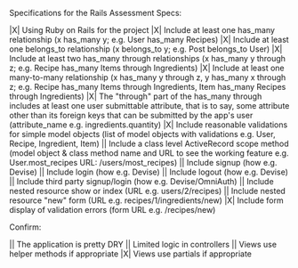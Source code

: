 Specifications for the Rails Assessment
Specs:

 |X| Using Ruby on Rails for the project
 |X| Include at least one has_many relationship (x has_many y; e.g. User has_many Recipes)
 |X| Include at least one belongs_to relationship (x belongs_to y; e.g. Post belongs_to User)
 |X| Include at least two has_many through relationships (x has_many y through z; e.g. Recipe has_many Items through Ingredients)
 |X| Include at least one many-to-many relationship (x has_many y through z, y has_many x through z; e.g. Recipe has_many Items through Ingredients, Item has_many Recipes through Ingredients)
 |X| The "through" part of the has_many through includes at least one user submittable attribute, that is to say, some attribute other than its foreign keys that can be submitted by the app's user (attribute_name e.g. ingredients.quantity)
 |X| Include reasonable validations for simple model objects (list of model objects with validations e.g. User, Recipe, Ingredient, Item)
 || Include a class level ActiveRecord scope method (model object & class method name and URL to see the working feature e.g. User.most_recipes URL: /users/most_recipes)
 || Include signup (how e.g. Devise)
 || Include login (how e.g. Devise)
 || Include logout (how e.g. Devise)
 || Include third party signup/login (how e.g. Devise/OmniAuth)
 || Include nested resource show or index (URL e.g. users/2/recipes)
 || Include nested resource "new" form (URL e.g. recipes/1/ingredients/new)
 |X| Include form display of validation errors (form URL e.g. /recipes/new)

Confirm:

 || The application is pretty DRY
 || Limited logic in controllers
 || Views use helper methods if appropriate
 |X| Views use partials if appropriate